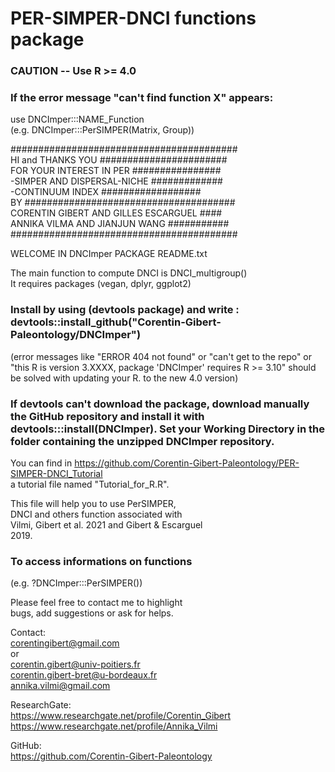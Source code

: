 # PER-SIMPER-DNCI functions package

### CAUTION -- Use R >= 4.0 <br/>
### If the error message "can't find function X" appears:<br/>
use DNCImper:::NAME_Function<br/> 
(e.g. DNCImper:::PerSIMPER(Matrix, Group))<br/> 

#########################################<br/>
HI and THANKS YOU #######################<br/>
FOR YOUR INTEREST IN PER ################<br/>
-SIMPER AND DISPERSAL-NICHE #############<br/>
-CONTINUUM INDEX       ##################<br/>
BY ######################################<br/>
CORENTIN GIBERT AND GILLES ESCARGUEL ####<br/>
ANNIKA VILMA AND JIANJUN WANG ###########<br/>
#########################################<br/>

WELCOME IN DNCImper PACKAGE README.txt<br/>

The main function to compute DNCI is DNCI_multigroup()<br/>
It requires packages (vegan, dplyr, ggplot2)<br/>

### Install by using (devtools package) and write : devtools::install_github("Corentin-Gibert-Paleontology/DNCImper")<br/>
(error messages like "ERROR 404 not found" or "can't get to the repo" or "this R is version 3.XXXX, package 'DNCImper' requires R >= 3.10" should be solved with updating your R. to the new 4.0 version)<br/>

### If devtools can't download the package, download manually the GitHub repository and install it with devtools:::install(DNCImper). Set your Working Directory in the folder containing the unzipped DNCImper repository.<br/>

You can find in https://github.com/Corentin-Gibert-Paleontology/PER-SIMPER-DNCI_Tutorial<br/>
a tutorial file named "Tutorial_for_R.R".<br/>

This file will help you to use PerSIMPER,<br/> 
DNCI and others function associated with<br/>
Vilmi, Gibert et al. 2021 and Gibert & Escarguel<br/> 
2019. 

### To access informations on functions<br/> 
(e.g. ?DNCImper:::PerSIMPER())<br/>


Please feel free to contact me to highlight<br/>
bugs, add suggestions or ask for helps.<br/>

Contact:<br/> 
corentingibert@gmail.com<br/> 
or<br/>
corentin.gibert@univ-poitiers.fr<br/> 
corentin.gibert-bret@u-bordeaux.fr<br/>
annika.vilmi@gmail.com<br/>

ResearchGate:<br/>
https://www.researchgate.net/profile/Corentin_Gibert
https://www.researchgate.net/profile/Annika_Vilmi

GitHub:<br/> 
https://github.com/Corentin-Gibert-Paleontology


